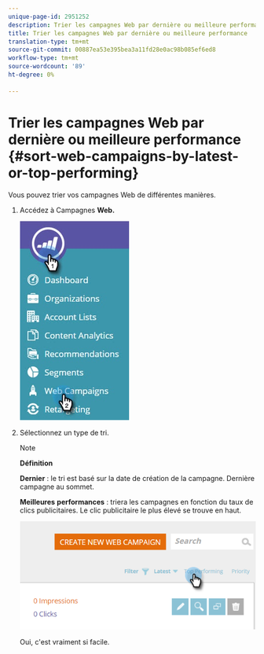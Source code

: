 ```yaml
---
unique-page-id: 2951252
description: Trier les campagnes Web par dernière ou meilleure performance - Documents marketing - Documentation du produit
title: Trier les campagnes Web par dernière ou meilleure performance
translation-type: tm+mt
source-git-commit: 00887ea53e395bea3a11fd28e0ac98b085ef6ed8
workflow-type: tm+mt
source-wordcount: '89'
ht-degree: 0%

---
```



# Trier les campagnes Web par dernière ou meilleure performance {#sort-web-campaigns-by-latest-or-top-performing}

Vous pouvez trier vos campagnes Web de différentes manières.

1. Accédez à Campagnes **Web.**

   ![](assets/web-campaigns-hand-1.jpg)

1. Sélectionnez un type de tri.

   >[!NOTE]
   >
   >**Définition**
   >
   >
   >**Dernier** : le tri est basé sur la date de création de la campagne. Dernière campagne au sommet.
   >
   >
   >**Meilleures** **performances** : triera les campagnes en fonction du taux de clics publicitaires. Le clic publicitaire le plus élevé se trouve en haut.

   ![](assets/image2016-11-4-13-3a34-3a59.png)

   Oui, c&#39;est vraiment si facile.


